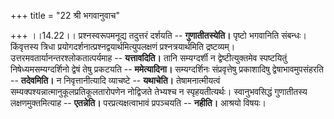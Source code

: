 +++
title = "22 श्री भगवानुवाच"

+++
।।14.22।। प्रश्नस्वरूपमनूद्य तदुत्तरं दर्शयति -- **गुणातीतस्येति।**
पृष्टो भगवानिति संबन्धः। किंवृत्तस्य त्रिधा
प्रयोगदर्शनात्प्रश्नद्वयार्थमित्युपलक्षणं प्रश्नत्रयार्थमिति
द्रष्टव्यम्। उत्तरमवतार्यानन्तरश्लोकतात्पर्यमाह -- **यत्तावदिति।** तानि
सम्यग्दर्शी न द्वेष्टीत्युक्तमेव स्पष्टयितुं निषेध्यमसम्यग्दर्शिनो
द्वेषं तेषु प्रकटयति -- **ममेत्यादिना।** सम्यग्दर्शिनः संप्रवृत्तेषु
प्रकाशादिषु द्वेषाभावमुपसंहरति -- **तदेवमिति।** न निवृत्तानीत्यादि
व्याचष्टे -- **यथाचेति।** तेषामनात्मीयत्वं
सम्यक्पश्यन्नात्मानुकूलप्रतिकूलतारोपणेन नोद्विजते तेभ्यश्च न
स्पृहयतीत्यर्थः। स्वानुभवसिद्धं गुणातीतस्य लक्षणमुक्तमित्याह --
**एतन्नेति।** परप्रत्यक्षत्वाभावं प्रपञ्चयति -- **नहीति।** आश्रयो विषयः।
